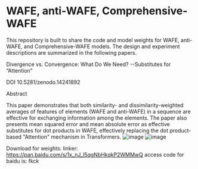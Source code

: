 # WAFE, anti-WAFE, Comprehensive-WAFE

This repository is built to share the code and model weights for WAFE, anti-WAFE, and Comprehensive-WAFE models.
The design and experiment descriptions are summarized in the following papers.

Divergence vs. Convergence: What Do We Need?
--Substitutes for “Attention”

DOI 10.5281/zenodo.14241892

Abstract

This paper demonstrates that both similarity- and dissimilarity-weighted averages of features of elements (WAFE and anti-WAFE) in a sequence are effective for exchanging information among the elements. The paper also presents mean squared error and mean absolute error as effective substitutes for dot products in WAFE, effectively replacing the dot product-based "Attention" mechanism in Transformers.
![image](https://github.com/user-attachments/assets/b50f09bb-14c0-4770-945d-ea9f768e1ec8)
![image](https://github.com/user-attachments/assets/6413b62a-7a05-43a2-9354-40d60684d5cc)

Download for weights:
linker: https://pan.baidu.com/s/1x_nJ_l5qgNbHkqkP2WMMwQ 
access code for baidu is: fkck


